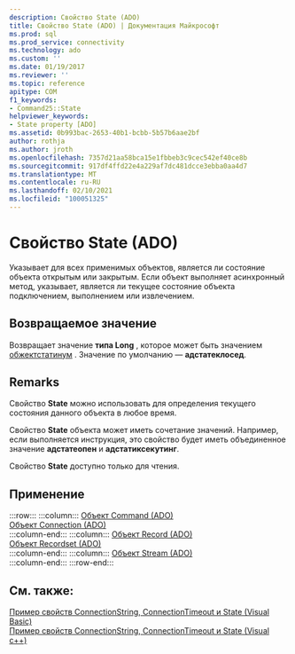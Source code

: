 ```yaml
---
description: Свойство State (ADO)
title: Свойство State (ADO) | Документация Майкрософт
ms.prod: sql
ms.prod_service: connectivity
ms.technology: ado
ms.custom: ''
ms.date: 01/19/2017
ms.reviewer: ''
ms.topic: reference
apitype: COM
f1_keywords:
- Command25::State
helpviewer_keywords:
- State property [ADO]
ms.assetid: 0b993bac-2653-40b1-bcbb-5b57b6aae2bf
author: rothja
ms.author: jroth
ms.openlocfilehash: 7357d21aa58bca15e1fbbeb3c9cec542ef40ce8b
ms.sourcegitcommit: 917df4ffd22e4a229af7dc481dcce3ebba0aa4d7
ms.translationtype: MT
ms.contentlocale: ru-RU
ms.lasthandoff: 02/10/2021
ms.locfileid: "100051325"
---
```

# <a name="state-property-ado"></a>Свойство State (ADO)
Указывает для всех применимых объектов, является ли состояние объекта открытым или закрытым. Если объект выполняет асинхронный метод, указывает, является ли текущее состояние объекта подключением, выполнением или извлечением.  
  
## <a name="return-value"></a>Возвращаемое значение  
 Возвращает значение **типа Long** , которое может быть значением [обжектстатинум](./objectstateenum.md) . Значение по умолчанию — **адстатеклосед**.  
  
## <a name="remarks"></a>Remarks  
 Свойство **State** можно использовать для определения текущего состояния данного объекта в любое время.  
  
 Свойство **State** объекта может иметь сочетание значений. Например, если выполняется инструкция, это свойство будет иметь объединенное значение **адстатеопен** и **адстатиксекутинг**.  
  
 Свойство **State** доступно только для чтения.  
  
## <a name="applies-to"></a>Применение  

:::row:::
    :::column:::
        [Объект Command (ADO)](./command-object-ado.md)  
        [Объект Connection (ADO)](./connection-object-ado.md)  
    :::column-end:::
    :::column:::
        [Объект Record (ADO)](./record-object-ado.md)  
        [Объект Recordset (ADO)](./recordset-object-ado.md)  
    :::column-end:::
    :::column:::
        [Объект Stream (ADO)](./stream-object-ado.md)  
    :::column-end:::
:::row-end:::

## <a name="see-also"></a>См. также:  
 [Пример свойств ConnectionString, ConnectionTimeout и State (Visual Basic)](./connectionstring-connectiontimeout-and-state-properties-example-vb.md)   
 [Пример свойств ConnectionString, ConnectionTimeout и State (Visual c++)](./connectionstring-connectiontimeout-and-state-properties-example-vc.md)